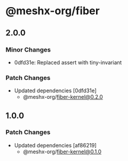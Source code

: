 # @meshx-org/fiber

## 2.0.0

### Minor Changes

- 0dfd31e: Replaced assert with tiny-invariant

### Patch Changes

- Updated dependencies [0dfd31e]
  - @meshx-org/fiber-kernel@0.2.0

## 1.0.0

### Patch Changes

- Updated dependencies [af86219]
  - @meshx-org/fiber-kernel@0.1.0
